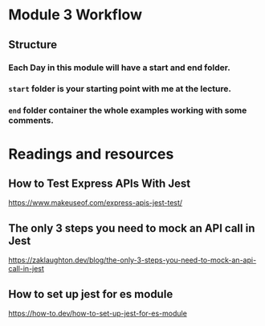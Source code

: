 # Module 3 Workflow

## Structure
### Each Day in this module will have a start and end folder.

### `start` folder is your starting point with me at the lecture.

### `end` folder container the whole examples working with some comments.

# Readings and resources

## How to Test Express APIs With Jest
https://www.makeuseof.com/express-apis-jest-test/

## The only 3 steps you need to mock an API call in Jest

https://zaklaughton.dev/blog/the-only-3-steps-you-need-to-mock-an-api-call-in-jest


## How to set up jest for es module

https://how-to.dev/how-to-set-up-jest-for-es-module
